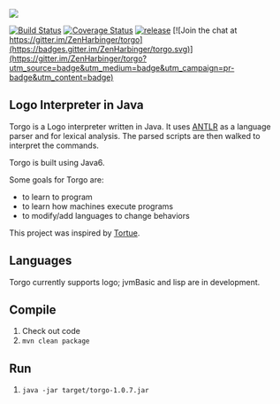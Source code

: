 ![](http://tros.org/torgo/tros-images/torgo-orange-and-green.svg)  

[![Build Status](https://travis-ci.org/ZenHarbinger/torgo.svg?branch=master)](https://travis-ci.org/ZenHarbinger/torgo)
[![Coverage Status](https://coveralls.io/repos/github/ZenHarbinger/torgo/badge.svg)](https://coveralls.io/github/ZenHarbinger/torgo)
[![release](http://github-release-version.herokuapp.com/github/ZenHarbinger/torgo/release.svg?style=flat)](https://github.com/ZenHarbinger/torgo/releases/latest)
[![Join the chat at https://gitter.im/ZenHarbinger/torgo](https://badges.gitter.im/ZenHarbinger/torgo.svg)](https://gitter.im/ZenHarbinger/torgo?utm_source=badge&utm_medium=badge&utm_campaign=pr-badge&utm_content=badge)
## Logo Interpreter in Java

Torgo is a Logo interpreter written in Java.  It uses [ANTLR](http://www.antlr.org/) as a language parser and for lexical analysis.  The parsed scripts are then walked to interpret the commands.

Torgo is built using Java6.

Some goals for Torgo are:
* to learn to program
* to learn how machines execute programs
* to modify/add languages to change behaviors

This project was inspired by [Tortue](http://tortue.sourceforge.net/).

## Languages
Torgo currently supports logo; jvmBasic and lisp are in development.

## Compile
  1. Check out code
  2. `mvn clean package`

## Run
  1. `java -jar target/torgo-1.0.7.jar`
